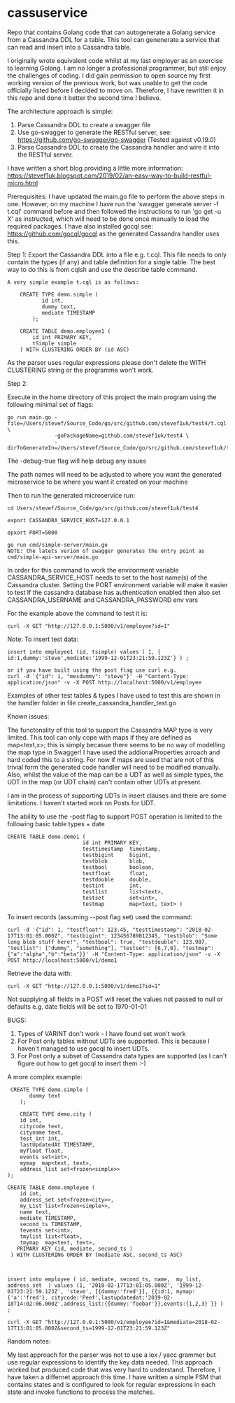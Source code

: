 # cassuservice 
Repo that contains Golang code that can autogenerate a Golang service from a Cassandra DDL for a table.
This tool can genenerate a service that can read and insert into a Cassandra table.

I originally wrote equivalent code whilst at my last employer as an exercise to learning Golang. I am no longer a professional programmer, but still enjoy the challenges of coding. I did gain permission to open source my first working version of the previous  work, but was unable to get the code officially listed before I decided to move on. Therefore, I have rewritten it in this repo and done it better the second time I believe. 

The architecture approach is simple:

1. Parse Cassandra DDL to create a swagger file
2. Use go-swagger to generate the RESTful server, see: https://github.com/go-swagger/go-swagger (Tested against v0.19.0)
3. Parse Cassandra DDL to create the Cassandra handler and wire it into the RESTful server.

I have written a short blog providing a little more information: https://stevef1uk.blogspot.com/2019/02/an-easy-way-to-build-restful-micro.html

Prerequisites:
I have updated the main.go file to perform the above steps in one. However, on my machine I have run the 'swagger generate server -f t.cql' command before and then followed the instructions to run 'go get -u X' as instructed, which will need to be done once manually to load the required packages. I have also installed gocql see: https://github.com/gocql/gocql as the generated Cassandra handler uses this.

Step 1: Export the Cassandra DDL into a file e.g. t.cql. This file needs to only contain the types (if any) and table definition for a single table. The best way to do this is from cqlsh and use the describe table command.
```
A very simple example t.cql is as follows:

    CREATE TYPE demo.simple (
           id int,
           dummy text,
           mediate TIMESTAMP
        );
    
    CREATE TABLE demo.employee1 (
        id int PRIMARY KEY,
        tSimple simple
    ) WITH CLUSTERING ORDER BY (id ASC)
```
As the parser uses regular expressions please don't delete the WITH CLUSTERING string or the programme won't work.

Step 2:

Execute in the home directory of this project the main program using the following minimal set of flags:
```
go run main.go -file=/Users/stevef/Source_Code/go/src/github.com/stevef1uk/test4/t.cql \
               -goPackageName=github.com/stevef1uk/test4 \
               -dirToGenerateIn=/Users/stevef/Source_Code/go/src/github.com/stevef1uk/test4
```
The -debug-true flag will help debug any issues

The path names will need to be adjusted to where you want the generated microservice to be where you want it created on your machine

Then to run the generated microservice run:
```
cd Users/stevef/Source_Code/go/src/github.com/stevef1uk/test4

export CASSANDRA_SERVICE_HOST=127.0.0.1

epxort PORT=5000

go run cmd/simple-server/main.go 
NOTE: the latets verion of swagger generates the entry point as cmd/simple-api-server/main.go
```
In order for this command to work the environment variable CASSANDRA_SERVICE_HOST needs to set to the host name(s) of the Cassandra cluster. 
Setting the PORT environment variable will make it easier to test 
If the cassandra database has authentication enabled then also set CASSANDRA_USERNAME and CASSANDRA_PASSWORD env vars

For the example above the command to test it is:
```
curl -X GET "http://127.0.0.1:5000/v1/employee?id=1"
```
Note: To insert test data: 	
```
insert into employee1 (id, tsimple) values ( 1, { id:1,dummy:'steve',mediate:'1999-12-01T23:21:59.123Z'} ) ;

or if you have built using the post flag use curl e.g. 
curl -d '{"id": 1, "mesdummy": "steve"}' -H "Content-Type: application/json" -v -X POST http://localhost:5000/v1/employee
```
Examples of other test tables & types I have used to test this are shown in the handler folder in file create_cassandra_handler_test.go


Known issues:

The functonality of this tool to support the Cassandra MAP type is very limited. This tool can only cope with maps if they are defined as map<text,x>; this is simply becasue there seems to be no way of modelling the map type in Swagger! 
I have used the addionalProperties arroach and hard coded this to a string. For now if maps are used that are not of this trivial form the generated code handler will need to be modified manually.
Also, whilst the value of the map can be a UDT as well as simple types, the UDT in the map (or UDT chain) can't contain other UDTs at present.

I am in the process of supporting UDTs in insert clauses and there are some limitations. I haven't started work on Posts for UDT.

The ability to use the -post flag to support POST operation is limited to the following basic table types + date
```
CREATE TABLE demo.demo1 (
                        id int PRIMARY KEY,
                        testtimestamp  timestamp,
                        testbigint     bigint,
                        testblob       blob,
                        testbool       boolean,
                        testfloat      float,
                        testdouble     double,
                        testint        int,
                        testlist       list<text>,
                        testset        set<int>,
                        testmap        map<text, text> )
```
To insert records (assuming --post flag set) used the command:
```
curl -d '{"id": 1, "testfloat": 123.45, "testtimestamp": "2018-02-17T13:01:05.000Z", "testbigint": 123456789012345, "testblob": "Some long blob stuff here!", "testbool": true, "testdouble": 123.987, "testlist": ["dummy", "something"], "testset": [6,7,8], "testmap": {"a":"alpha","b":"beta"}}' -H "Content-Type: application/json" -v -X POST http://localhost:5000/v1/demo1
```
Retrieve the data with:
```
curl -X GET "http://127.0.0.1:5000/v1/demo1?id=1"
```
Not supplying all fields in a POST will reset the values not passed to null or defaults e.g. date fields will be set to 1970-01-01

BUGS:
1. Types of VARINT don't work - I have found set<VARINT> won't work
2. For Post only tables without UDTs are supported. This is because I haven't managed to use gocql to insert UDTs.
2. For Post only a subset of Cassandra data types are supported (as I can't figure out how to get gocql to insert them :-) 


A more complex example:
```
 CREATE TYPE demo.simple (
       dummy text
    );

    CREATE TYPE demo.city (
    id int,
    citycode text,
    cityname text,
    test_int int,
    lastUpdatedAt TIMESTAMP,
    myfloat float,
    events set<int>,
    mymap  map<text, text>,
    address_list set<frozen<simple>>
);

CREATE TABLE demo.employee (
    id int,
    address_set set<frozen<city>>,
    my_List list<frozen<simple>>,
    name text,
    mediate TIMESTAMP,
    second_ts TIMESTAMP,
    tevents set<int>,
    tmylist list<float>,
    tmymap  map<text, text>,
   PRIMARY KEY (id, mediate, second_ts )
 ) WITH CLUSTERING ORDER BY (mediate ASC, second_ts ASC)



insert into employee ( id, mediate, second_ts, name,  my_list, address_set  ) values (1, '2018-02-17T13:01:05.000Z', '1999-12-01T23:21:59.123Z', 'steve', [{dummy:'fred'}], {{id:1, mymap:{'a':'fred'}, citycode:'Peef',lastupdatedat:'2019-02-18T14:02:06.000Z',address_list:{{dummy:'foobar'}},events:{1,2,3} }} ) ;

curl -X GET "http://127.0.0.1:5000/v1/employee?id=1&mediate=2018-02-17T13:01:05.000Z&second_ts=1999-12-01T23:21:59.123Z"
```

Random notes:

My last approach for the parser was not to use a lex / yacc grammer but use regular expressions to identify the key data needed. This approach worked but produced code that was very hard to understand. Therefore, I have taken a differnet approach this time. I have written a simple FSM that contains states and is configured to look for regular expressions in each state and invoke functions to process the matches.
